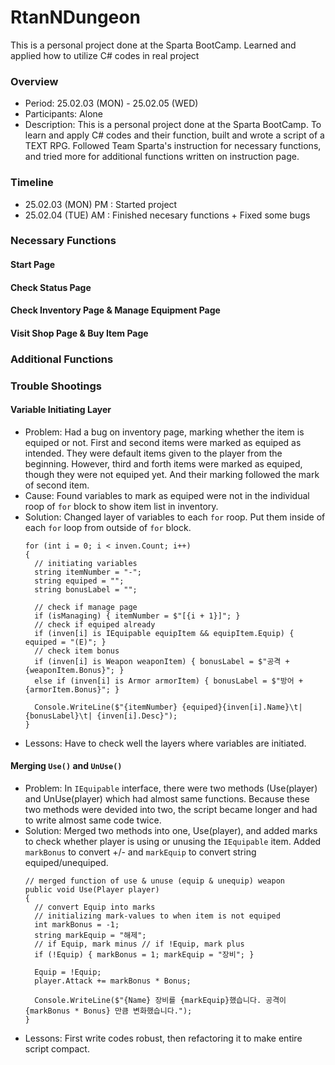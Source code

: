 # RtanNDungeon
This is a personal project done at the Sparta BootCamp. Learned and applied how to utilize C# codes in real project


### Overview
- Period: 25.02.03 (MON) - 25.02.05 (WED)
- Participants: Alone
- Description:
  This is a personal project done at the Sparta BootCamp. To learn and apply C# codes and their function, built and wrote a script of a TEXT RPG.
  Followed Team Sparta's instruction for necessary functions, and tried more for additional functions written on instruction page.

### Timeline
- 25.02.03 (MON) PM : Started project
- 25.02.04 (TUE) AM : Finished necesary functions + Fixed some bugs


### Necessary Functions
#### Start Page

#### Check Status Page

#### Check Inventory Page & Manage Equipment Page

#### Visit Shop Page & Buy Item Page 


### Additional Functions
####


### Trouble Shootings
#### Variable Initiating Layer
- Problem: Had a bug on inventory page, marking whether the item is equiped or not. First and second items were marked as equiped as intended. They were default items given to the player from the beginning. However, third and forth items were marked as equiped, though they were not equiped yet. And their marking followed the mark of second item.
- Cause: Found variables to mark as equiped were not in the individual roop of `for` block to show item list in inventory.
- Solution: Changed layer of variables to each `for` roop. Put them inside of each `for` loop from outside of `for` block.
  ```
  for (int i = 0; i < inven.Count; i++)
  {
    // initiating variables
    string itemNumber = "-";
    string equiped = "";
    string bonusLabel = "";

    // check if manage page
    if (isManaging) { itemNumber = $"[{i + 1}]"; }
    // check if equiped already
    if (inven[i] is IEquipable equipItem && equipItem.Equip) { equiped = "(E)"; }
    // check item bonus
    if (inven[i] is Weapon weaponItem) { bonusLabel = $"공격 +{weaponItem.Bonus}"; }
    else if (inven[i] is Armor armorItem) { bonusLabel = $"방어 +{armorItem.Bonus}"; }

    Console.WriteLine($"{itemNumber} {equiped}{inven[i].Name}\t| {bonusLabel}\t| {inven[i].Desc}");
  }
  ```
- Lessons: Have to check well the layers where variables are initiated.

#### Merging `Use()` and `UnUse()`
- Problem: In `IEquipable` interface, there were two methods (Use(player) and UnUse(player) which had almost same functions. Because these two methods were devided into two, the script became longer and had to write almost same code twice.
- Solution: Merged two methods into one, Use(player), and added marks to check whether player is using or unusing the `IEquipable` item. Added `markBonus` to convert +/- and `markEquip` to convert string equiped/unequiped.
  ```
  // merged function of use & unuse (equip & unequip) weapon
  public void Use(Player player)
  {
    // convert Equip into marks
    // initializing mark-values to when item is not equiped
    int markBonus = -1;
    string markEquip = "해제";
    // if Equip, mark minus // if !Equip, mark plus
    if (!Equip) { markBonus = 1; markEquip = "장비"; }
    
    Equip = !Equip;
    player.Attack += markBonus * Bonus;

    Console.WriteLine($"{Name} 장비를 {markEquip}했습니다. 공격이 {markBonus * Bonus} 만큼 변화했습니다.");
  }
  ```
- Lessons: First write codes robust, then refactoring it to make entire script compact.
